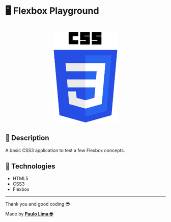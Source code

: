 # 🖥️ Flexbox Playground

<h1 align="center">
  <img src=".github/logo.png" width="200px" />
</h1>

## 🔎️ Description
A basic CSS3 application to test a few Flexbox concepts.

## 🚀️ Technologies

- HTML5
- CSS3
- Flexbox

---

Thank you and good coding 😎️

Made by **<a href="https://paulophlp.github.io/portfolio/" target="__blank">Paulo Lima 🤓️</a>**
